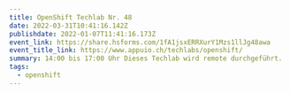 ```yaml
---
title: OpenShift Techlab Nr. 48
date: 2022-03-31T10:41:16.142Z
publishdate: 2022-01-07T11:41:16.173Z
event_link: https://share.hsforms.com/1fA1jsxERRXurY1Mzs1llJg48awa
event_title_link: https://www.appuio.ch/techlabs/openshift/
summary: 14:00 bis 17:00 Uhr Dieses Techlab wird remote durchgeführt.
tags:
  - openshift
---
```

